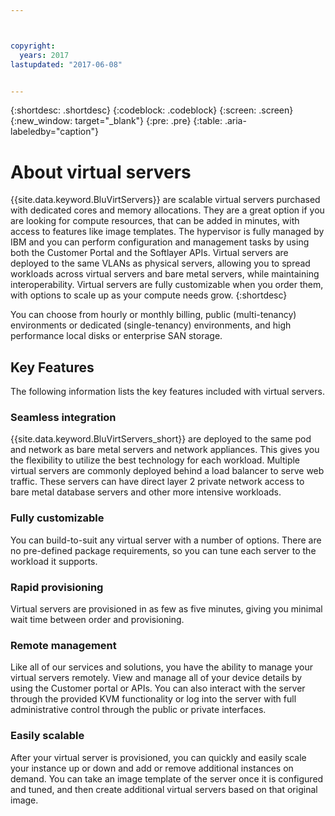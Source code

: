 ```yaml
---



copyright:
  years: 2017
lastupdated: "2017-06-08"


---
```


{:shortdesc: .shortdesc}
{:codeblock: .codeblock}
{:screen: .screen}
{:new_window: target="_blank"}
{:pre: .pre}
{:table: .aria-labeledby="caption"}

# About virtual servers

{{site.data.keyword.BluVirtServers}} are scalable virtual servers purchased with dedicated cores and memory allocations. They are a great option if you are looking for compute resources, that can be added in minutes, with access to features like image templates. The hypervisor is fully managed by IBM and you can perform configuration and management tasks by using both the Customer Portal and the Softlayer APIs. Virtual servers are deployed to the same VLANs as physical servers, allowing you to spread workloads across virtual servers and bare metal servers, while maintaining interoperability. Virtual servers are fully customizable when you order them, with options to scale up as your compute needs grow.
{:shortdesc}

You can choose from hourly or monthly billing, public (multi-tenancy) environments or dedicated (single-tenancy) environments, and high performance local disks or enterprise SAN storage.

## Key Features

The following information lists the key features included with virtual servers.
### Seamless integration

{{site.data.keyword.BluVirtServers_short}} are deployed to the same pod and network as bare metal servers and network appliances. This gives you the flexibility to utilize the best technology for each workload. Multiple virtual servers are commonly deployed behind a load balancer to serve web traffic. These servers can have direct layer 2 private network access to bare metal database servers and other more intensive workloads.
### Fully customizable

You can build-to-suit any virtual server with a number of options. There are no pre-defined package requirements, so you can tune each server to the workload it supports.
  
### Rapid provisioning

Virtual servers are provisioned in as few as five minutes, giving you minimal wait time between order and provisioning.
### Remote management

Like all of our services and solutions, you have the ability to manage your virtual servers remotely. View and manage all of your device details by using the Customer portal or APIs. You can also interact with the server through the provided KVM functionality or log into the server with full administrative control through the public or private interfaces.
### Easily scalable

After your virtual server is provisioned, you can quickly and easily scale your instance up or down and add or remove additional instances on demand. You can take an image template of the server once it is configured and tuned, and then create additional virtual servers based on that original image.
 


